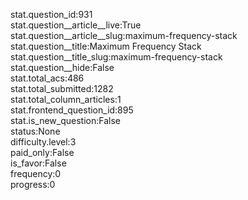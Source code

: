 stat.question_id:931  
stat.question__article__live:True  
stat.question__article__slug:maximum-frequency-stack  
stat.question__title:Maximum Frequency Stack  
stat.question__title_slug:maximum-frequency-stack  
stat.question__hide:False  
stat.total_acs:486  
stat.total_submitted:1282  
stat.total_column_articles:1  
stat.frontend_question_id:895  
stat.is_new_question:False  
status:None  
difficulty.level:3  
paid_only:False  
is_favor:False  
frequency:0  
progress:0  
